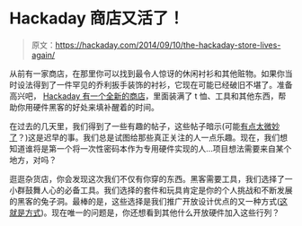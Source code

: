 # Hackaday 商店又活了！

> 原文：<https://hackaday.com/2014/09/10/the-hackaday-store-lives-again/>

从前有一家商店，在那里你可以找到最令人惊讶的休闲衬衫和其他赃物。如果你当时设法得到了一件罕见的乔利扳手装饰的衬衫，它现在可能已经破旧不堪了。准备高兴吧， [Hackaday 有一个全新的商店](http://store.hackaday.com)，里面装满了 t 恤、工具和其他东西，帮助你用硬件黑客的好处来填补醒着的时间。

在过去的几天里，我们得到了一些有趣的帖子，这些帖子暗示(可能[有点太微妙了](http://hackaday.com/2014/09/08/1991/)？)这是迟早的事。我们总是试图给那些真正关注的人一点乐趣。现在，我们想知道谁将是第一个将一次性密码本作为专用硬件实现的人…项目想法需要来自某个地方，对吗？

逛逛杂货店，你会发现这次我们不仅有你穿的东西。黑客需要工具，我们选择了一小群鼓舞人心的必备工具。我们选择的套件和玩具肯定是你的个人挑战和不断发展的黑客的兔子洞。最棒的是，这些选择是我们推广开放设计优点的又一种方式([这就是方式](http://hackaday.com/2014/06/30/why-open-design/))。现在唯一的问题是，你还想看到其他什么开放硬件加入这些行列？
